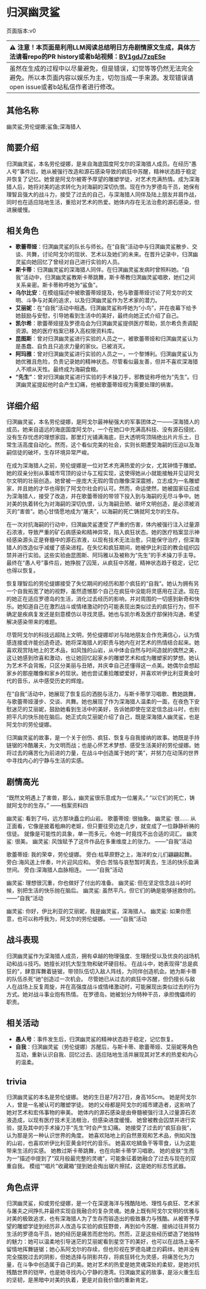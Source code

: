 # 归溟幽灵鲨
页面版本:v0
 

| :warning: 注意！本页面是利用LLM阅读总结明日方舟剧情原文生成，具体方法请看repo的PR history或者b站视频：[BV1gdJ7zqESe](https://www.bilibili.com/video/BV1gdJ7zqESe/)         |
|:----------------------------|
| 虽然在生成的过程中以尽量避免，但是错误，幻觉等等仍然无法完全避免。所以本页面内容以娱乐为主，切勿当成一手来源。发现错误请open issue或者b站私信作者进行修改。|



## 其他名称
幽灵鲨;劳伦缇娜;鲨鱼;深海猎人
## 简要介绍
归溟幽灵鲨，本名劳伦缇娜，是来自海底国度阿戈尔的深海猎人成员。在经历“愚人号”事件后，她从被强行改造和源石感染导致的疯狂中苏醒，精神状态趋于稳定并恢复了记忆。她曾是阿戈尔被寄予厚望的雕塑学徒，对艺术充满热情。成为深海猎人后，她将对美的追求转化为对海嗣的深切仇恨。现在作为罗德岛干员，她保有理智且强大的战斗力，接受了过去的自己，与深海猎人同伴及陆上朋友并肩作战，同时也在适应陆地生活，重拾对艺术的热爱。她体内存在无法治愈的源石感染，但进展缓慢。
## 相关角色
-   **歌蕾蒂娅**：归溟幽灵鲨的队长与师长。在“自我”活动中与归溟幽灵鲨散步、交谈、共舞，讨论阿戈尔的现状、艺术以及她们的未来。在晋升记录中，归溟幽灵鲨向她回忆了曾经对自己进行实验的人员。
-   **斯卡蒂**：归溟幽灵鲨的深海猎人同伴。在归溟幽灵鲨发病时曾照料她。“自我”活动中，归溟幽灵鲨教斯卡蒂跳舞，斯卡蒂教归溟幽灵鲨唱歌，她们之间关系亲密。斯卡蒂称呼她为“鲨鱼”。
-   **乌尔比安**：在模组描述中被歌蕾蒂娅提及，他与歌蕾蒂娅讨论了阿戈尔的文明、斗争与对美的追求，以及归溟幽灵鲨作为艺术家的潜力。
-   **艾丽妮**：在“自我”活动中相遇。归溟幽灵鲨称呼她为“小鸟”，并在夜幕下给予她鼓励与安慰，引导她看到生活中的美好，最终向她正式介绍了自己。
-   **凯尔希**：歌蕾蒂娅提及罗德岛会为归溟幽灵鲨提供医疗帮助，凯尔希负责调配资源。她的医疗档案已移入高权限资料库。
-   **昆图斯**：曾对归溟幽灵鲨进行实验的人员之一，被歌蕾蒂娅和归溟幽灵鲨认为是愚蠢、自负且只追求力量的家伙。已被消灭。
-   **阿玛雅**：曾对归溟幽灵鲨进行实验的人员之一，一个黎博利。归溟幽灵鲨认为她优雅且危险，负责记录她的精神状态。尽管看似最友善，但并不喜欢深海猎人不顺从天性。最终成为海嗣食粮。
-   **“先生”**：曾对归溟幽灵鲨进行实验的手术操刀手，邪教徒称呼他为“先生”。归溟幽灵鲨提起他时会产生幻痛，他被歌蕾蒂娅视为需要处理的祸害。
## 详细介绍
归溟幽灵鲨，本名劳伦缇娜，是阿戈尔最神秘强大的军事团体之一——深海猎人的成员。她来自遥远的海底国度阿戈尔，一个在她口中充满高科技、没有源石侵扰、没有生存忧虑的理想家园，那里灯光铺满海底，巨大透明穹顶隔绝出片片乐土，日常生活高度自动化。然而，这个看似完美的社会，实则长期遭受海嗣的压迫以及海嗣信徒的破坏，生存环境异常严峻。

在成为深海猎人之前，劳伦缇娜是一位对艺术充满热爱的少女，尤其钟情于雕塑。她的双亲分别从事城市穹顶的设计与工程实现，这使得她从小就能接触并见证阿戈尔文明的壮丽创造。她曾被一座庞大无瑕的雪白雕像深深震撼，立志成为一名雕塑家，并且她的才华也得到了阿戈尔社会的认可。然而，命运使然，她被国家征召成为深海猎人，接受了改造，并在歌蕾蒂娅的带领下投入到与海嗣的无尽斗争中。她对美的执着转化为对海嗣的深切仇恨，认为海嗣丑陋、破坏文明创造，是必须被消灭的“害兽”。她心甘情愿地成为“屠夫”，以海嗣的死亡铸就阿戈尔的生存。

在一次对抗海嗣的行动中，归溟幽灵鲨遭受了严重的伤害，体内被强行注入过量源石浓液，导致严重的矿石病感染和精神异常，陷入疯狂状态。她的医疗档案显示神经感染源头正是脊髓中的源石浓液，以现有技术无法治愈，只能保守治疗，但深海猎人的改造似乎减缓了感染进程。在失忆和疯狂期间，她被伊比利亚的教会组织囚禁并进行实验。这些实验由昆图斯、阿玛雅以及被称为“先生”的手术操刀手主导。最终在“愚人号”事件后，她挣脱了囚笼，从疯狂中苏醒，精神状态趋于稳定，记忆也得以恢复。

恢复理智后的劳伦缇娜接受了失忆期间的经历和那个疯狂的“自我”。她认为拥有另一个自我拓宽了她的视野，虽然遗憾那个自己在疯狂中没能将灵感用在正途。现在的她正在适应罗德岛的生活，消化过去经历的影响，并对周围的一切感到新奇和快乐。她知道自己在激烈战斗或情绪激动时仍可能表现出类似过去的疯狂行为，但不确定是疾病复发还是刻意模仿以寻找灵感。她也与凯尔希及医疗部保持沟通，希望解决感染带来的难题。

尽管阿戈尔的科技远超陆上文明，劳伦缇娜却对与陆地朋友合作充满信心，认为情感连接或许能创造奇迹。她将深海猎人的职责与她内在对艺术的热情结合起来。她喜欢观赏陆地上的艺术品，如风蚀的山岩，从中体会自然与时间造就的偶然之美，这让她感到欣喜和激动，也让她回忆起家乡的雕塑艺术和成为雕塑家的梦想。她认为艺术不会背叛，只区分美丽与丑陋，并庆幸自己还懂得这一点美。她偶尔会想起家乡的那座雕像和家乡的现状。她也尝试重拾雕塑爱好，并喜欢听伊比利亚黄金时代的音乐，从中感受历史的辉煌。

在“自我”活动中，她展现了恢复后的洒脱与活力，与斯卡蒂学习唱歌、教她跳舞，与歌蕾蒂娅漫步、交谈、共舞。她也展现了作为深海猎人温柔的一面，在夜色下安慰迷茫的艾丽妮，鼓励她看到生活中的美好，告诉她即使在坚定信念战斗时，也别把平凡的快乐抛在脑后。她正式向艾丽妮介绍了自己，既是深海猎人幽灵鲨，也是阿戈尔的劳伦缇娜。

归溟幽灵鲨的故事，是一个关于创伤、疯狂、恢复与自我接纳的故事。她既是手持链锯的冷酷屠夫，为文明而战；也是心怀艺术梦想、感受生活美好的劳伦缇娜。她将过去的痛苦化为前进的力量，在战斗中创造属于她的“美”，并努力在动荡的世界中寻找内心的宁静与生活的实感。
## 剧情高光
“既然文明遇上了害兽，那么，幽灵鲨很乐意成为一位屠夫。”
“以它们的死亡，铸就阿戈尔的生存。”
——档案资料四

幽灵鲨: 看到了吗，远方那块矗立的山岩。
歌蕾蒂娅: 很抽象。
幽灵鲨: 很......
从正面看，它像是披着粗麻的老妪，但只要往旁边走几步，就变成了一位静静祈祷的信徒。
就像是可能性的具象，单一而多元，令她一时竟找不出合适的词汇。
幽灵鲨: 很美。
幽灵鲨: 风蚀赋予了这件作品在多重维度上的张力。
——“自我”活动

歌蕾蒂娅: 我的荣幸，劳伦缇娜。
旁白:枯草原野之上，海洋的女儿们翩翩起舞。
旁白:海风送上伴奏，叶片迎风应和。
旁白:苦恼与哀愁暂时离去，生活的快乐盈满世间。
旁白:深海猎人血脉相连。
——“自我”活动

幽灵鲨: 理想很沉重，你也做好了付出的准备。
幽灵鲨: 但在坚定信念战斗的时候，别把生活的快乐抛在脑后。
幽灵鲨: 虽然平凡，但它们的确是能够拯救你的。
——“自我”活动

幽灵鲨: 你好，伊比利亚的艾丽妮，我是幽灵鲨，深海猎人。
幽灵鲨: 如果你愿意，也可以称呼我为，阿戈尔的劳伦缇娜。
——“自我”活动
## 战斗表现
归溟幽灵鲨作为深海猎人成员，拥有卓越的物理强度、生理耐受以及优良的战场机动和战斗技巧。她擅长对抗大型生物和破坏硬目标。
在战斗中，她表现得“总是疯狂的”，肆意挥舞着链锯，带领队伍切入敌人阵线，为同伴创造机会。她为斯卡蒂的队伍杀死“祂”创造过一次机会。
尽管她已从过去的疯狂中苏醒，但仍擅长与敌人在战场上反复周旋，并在高强度战斗或情绪激动时，可能展现出类似过去的行为方式。她对战斗事业抱有热情。
在罗德岛，她被划分为特种干员，承担傀儡师的职责。
## 相关活动
-   **愚人号**：事件发生后，归溟幽灵鲨的精神状态趋于稳定，记忆恢复。
-   **自我**：归溟幽灵鲨（劳伦缇娜）苏醒后，与斯卡蒂、歌蕾蒂娅、艾丽妮等角色互动，重新认识自我、回忆过去、适应陆地生活并展现其对艺术的热爱和内心的温柔。
## trivia
归溟幽灵鲨的本名是劳伦缇娜。
她的生日是7月27日，身高165cm。
她是阿戈尔人，曾是一名被认可的雕塑学徒。
她的父母都是阿戈尔的城市建造者，这影响了她对艺术和宏伟事物的审美。
她体内的源石感染是由脊髓被强行注入过量源石浓液造成，以现有医疗技术无法根治，但感染进度缓慢。
她曾被教会囚禁并进行实验，提及其中的手术操刀手“先生”时会产生幻痛。
她接受了过去的“疯狂自我”，认为那是另一种认识世界的角度。
她喜欢陆地上的自然景观和艺术品，例如风蚀的山岩，也喜欢听伊比利亚黄金时代的音乐。
她喜欢吃鳞鱼干等零食，认为这能带来生活的实感。
她教过斯卡蒂跳舞，也在向斯卡蒂学习唱歌。
她的皮肤“生而为一”描述中提到了“双月般最完整的灵魂”，可能象征着她融合了过去与现在的双重自我。
模组““唱片”收藏箱”提到她会掏出锯片擦拭，这是她的标志性武器。
## 角色点评
归溟幽灵鲨，抑或劳伦缇娜，是一个在深邃海洋与残酷陆地、理性与疯狂、艺术家与屠夫之间挣扎并最终实现自我融合的复杂灵魂。她身上既有阿戈尔文明的优雅与对美的极致追求，也有深海猎人为了生存而锻造出的极致暴力与残酷。从被寄予厚望的雕塑学徒到经历非人改造与实验的疯狂野兽，再到如今苏醒、接纳过往并努力生活的罗德岛干员，她的经历是痛苦而悲怆的。然而，正是这些经历塑造了她独特的魅力：她可以温柔地引导迷茫的艾丽妮看到星空下的美好，也可以在战场上毫不留情地挥舞链锯；她心系阿戈尔的存续，但也珍视在罗德岛建立的羁绊。她并没有完全摆脱过去的阴影，但她选择与阴影共存，将疯狂转化为灵感，将痛苦化为力量，在斗争中创造属于自己的美。她对艺术的热爱是她灵魂深处的柔软，是她对抗残酷世界的铠甲，也是她寻找内心宁静的港湾。归溟幽灵鲨的故事，是浴火重生后的坚韧，是黑暗中对美的执着，更是对自我价值的重新肯定。